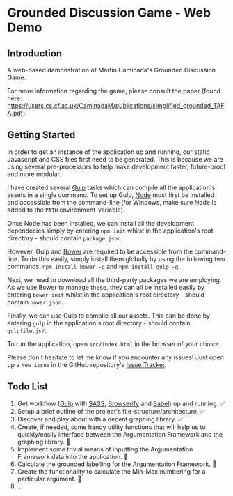 # Grounded Discussion Game - Web Demo
## Introduction
A web-based demonstration of Martin Caminada's Grounded Discussion Game.

For more information regarding the game, please consult the paper (found here: https://users.cs.cf.ac.uk/CaminadaM/publications/simplified_grounded_TAFA.pdf).

## Getting Started
In order to get an instance of the application up and running, our static Javascript and CSS files first need to be generated. This is because we are using several pre-processors to help make development faster, future-proof and more modular.

I have created several [Gulp](http://gulpjs.com/) tasks which can compile all the application's assets in a single command. To set up Gulp, [Node](https://nodejs.org/en/) must first be installed and accessible from the command-line (for Windows, make sure Node is added to the `PATH` environment-variable).

Once Node has been installed, we can install all the development dependecies simply by entering `npm init` whilst in the application's root directory - should contain `package.json`.

However, Gulp and [Bower](https://babeljs.io/) are required to be accessible from the command-line. To do this easily, simply install them globally by using the following two commands: `npm install bower -g` and `npm install gulp -g`.

Next, we need to download all the third-party packages we are employing. As we use Bower to manage these, they can all be installed easily by entering `bower init` whilst in the application's root directory - should contain `bower.json`.

Finally, we can use Gulp to compile all our assets. This can be done by entering `gulp` in the application's root directory - should contain `gulpfile.js/`.

To run the application, open `src/index.html` in the browser of your choice.

Please don't hesitate to let me know if you encounter any issues! 
Just open up a `New issue` in the GitHub repository's [Issue Tracker](https://github.com/Braden1996/grounded-discussion-game/issues).

## Todo List
1. Get workflow ([Gulp](http://gulpjs.com/) with [SASS](http://sass-lang.com/), [Browserify](http://browserify.org/) and [Babel](https://babeljs.io/)) up and running. :white_check_mark:
2. Setup a brief outline of the project's file-structure/architecture. :white_check_mark:
3. Discover and play about with a decent graphing library. :white_check_mark:
4. Create, if needed, some handy utility functions that will help us to quickly/easily interface between the Argumentation Framework and the graphing library. :red_circle:
5. Implement some trivial means of inputting the Argumentation Framework data into the application. :red_circle:
6. Calculate the grounded labelling for the Argumentation Framework. :red_circle:
7. Create the functionality to calculate the Min-Max numbering for a particular argument. :red_circle:
8. ...
